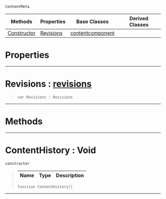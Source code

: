  `ContentMeta`

|Methods|Properties|Base Classes|Derived Classes|
|---|---|---|---|
|[ Constructor](https://github.com/PlasmaEngine/PlasmaDocs/blob/master/code_reference/class_reference/contenthistory.markdown#contenthistory-void)|[ Revisions](https://github.com/PlasmaEngine/PlasmaDocs/blob/master/code_reference/class_reference/contenthistory.markdown#revisions-plasma-engine-do)|[contentcomponent](https://github.com/PlasmaEngine/PlasmaDocs/blob/master/code_reference/class_reference/contentcomponent.markdown)| |


 #  Properties


---  
 #  Revisions : [revisions](https://github.com/PlasmaEngine/PlasmaDocs/blob/master/code_reference/class_reference/revisions.markdown)

> 
> ``` lang=cpp, name=Lightning
> var Revisions : Revisions


---  
 #  Methods


---  
 #  ContentHistory : Void

 `constructor`

> 
> |Name|Type|Description|
> |---|---|---|
> ``` lang=cpp, name=Lightning
> function ContentHistory()
> ``` 


---  
 

 
